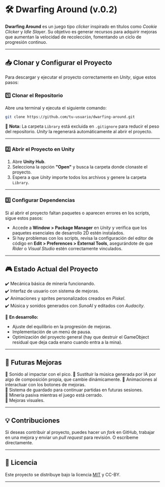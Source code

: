 # 🛠️ Dwarfing Around  (v.0.2)

**Dwarfing Around** es un juego tipo *clicker* inspirado en títulos como *Cookie Clicker* y *Idle Slayer*. Su objetivo es generar recursos para adquirir mejoras que aumentan la velocidad de recolección, fomentando un ciclo de progresión continuo.  

---

## 📥 Clonar y Configurar el Proyecto  

Para descargar y ejecutar el proyecto correctamente en *Unity*, sigue estos pasos:  

### **1️⃣ Clonar el Repositorio**  
Abre una terminal y ejecuta el siguiente comando:  

```bash
git clone https://github.com/tu-usuario/dwarfing-around.git
```

🔹 **Nota:** La carpeta `Library` está excluida en `.gitignore` para reducir el peso del repositorio. *Unity* la regenerará automáticamente al abrir el proyecto.  

---

### **2️⃣ Abrir el Proyecto en Unity**  
1. Abre **Unity Hub**.  
2. Selecciona la opción **"Open"** y busca la carpeta donde clonaste el proyecto.  
3. Espera a que *Unity* importe todos los archivos y genere la carpeta `Library`.  

---

### **3️⃣ Configurar Dependencias**  
Si al abrir el proyecto faltan paquetes o aparecen errores en los scripts, sigue estos pasos:  
- Accede a **Window > Package Manager** en *Unity* y verifica que los paquetes esenciales de desarrollo 2D estén instalados.  
- Si hay problemas con los scripts, revisa la configuración del editor de código en **Edit > Preferences > External Tools**, asegurándote de que *Rider* o *Visual Studio* estén correctamente vinculados.  

---

## 🎮 Estado Actual del Proyecto  
✔️ Mecánica básica de minería funcionando.  
✔️ Interfaz de usuario con sistema de mejoras.  
✔️ Animaciones y sprites personalizados creados en *Piskel*.  
✔️ Música y sonidos generados con *SunoAI* y editados con *Audacity*.

🚧 **En desarrollo:**  
- Ajuste del equilibrio en la progresión de mejoras.  
- Implementación de un menú de pausa.
- Optimización del proyecto general (hay que destruir el GameObject residual que deja cada enano cuando entra a la mina).

---

## 🔮 Futuras Mejoras  
📌 Sonido al impactar con el pico.
📌 Sustituir la música generada por IA por algo de composición propia, que cambie dinámicamente.
📌 Animaciones al interactuar con los botones de mejoras.  
📌 Sistema de guardado para continuar partidas en futuras sesiones.  
📌 Minería pasiva mientras el juego está cerrado.  
📌 Mejoras visuales.

---

## 💡 Contribuciones  
Si deseas contribuir al proyecto, puedes hacer un *fork* en GitHub, trabajar en una mejora y enviar un *pull request* para revisión. O escríbeme directamente.

---

## 📝 Licencia  
Este proyecto se distribuye bajo la licencia [MIT](LICENSE) y CC-BY.  

---
